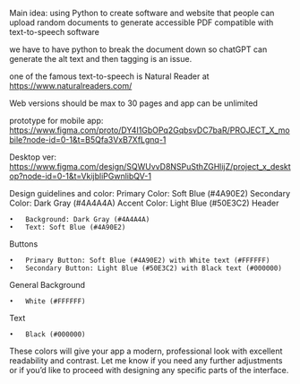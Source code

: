 Main idea: using Python to create software and website that people can upload random documents to generate accessible PDF compatible with text-to-speech software

we have to have python to break the document down so chatGPT can generate the alt text and then tagging is an issue. 

one of the famous text-to-speech is Natural Reader at https://www.naturalreaders.com/ 

Web versions should be max to 30 pages and app can be unlimited 

prototype for mobile app: 
https://www.figma.com/proto/DY4I1GbOPq2GqbsvDC7baR/PROJECT_X_mobile?node-id=0-1&t=B5Qfa3VxB7XfLgnq-1

Desktop ver: 
https://www.figma.com/design/SQWUvvD8NSPuSthZGHlijZ/project_x_desktop?node-id=0-1&t=VkijbliPGwnlibQV-1


Design guidelines and color: 
Primary Color: Soft Blue (#4A90E2)
Secondary Color: Dark Gray (#4A4A4A)
Accent Color: Light Blue (#50E3C2)
Header

	•	Background: Dark Gray (#4A4A4A)
	•	Text: Soft Blue (#4A90E2)

Buttons

	•	Primary Button: Soft Blue (#4A90E2) with White text (#FFFFFF)
	•	Secondary Button: Light Blue (#50E3C2) with Black text (#000000)

General Background

	•	White (#FFFFFF)

Text

	•	Black (#000000)

These colors will give your app a modern, professional look with excellent readability and contrast. Let me know if you need any further adjustments or if you’d like to proceed with designing any specific parts of the interface.
